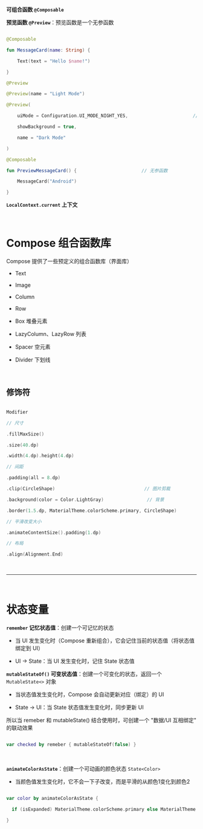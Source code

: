 **可组合函数 `@Composable`**

**预览函数 `@Preview`**：预览函数是一个无参函数

```kotlin

@Composable

fun MessageCard(name: String) {

    Text(text = "Hello $name!")

}

@Preview

@Preview(name = "Light Mode")

@Preview(

    uiMode = Configuration.UI_MODE_NIGHT_YES,                        // 深色模式

    showBackground = true,

    name = "Dark Mode"

)

@Composable

fun PreviewMessageCard() {                        // 无参函数

    MessageCard("Android")

}

```

**`LocalContext.current` 上下文**

<br/>

# Compose 组合函数库

Compose 提供了一些预定义的组合函数库（界面库）

- Text

- Image

- Column

- Row

- Box 堆叠元素

- LazyColumn、LazyRow 列表

- Spacer 空元素

- Divider 下划线

<br/>

## 修饰符

```kotlin

Modifier

// 尺寸

.fillMaxSize()

.size(40.dp)

.width(4.dp).height(4.dp)

// 间距

.padding(all = 8.dp)

.clip(CircleShape)                                 // 图片剪裁

.background(color = Color.LightGray)                // 背景

.border(1.5.dp, MaterialTheme.colorScheme.primary, CircleShape)                // 边框

// 平滑改变大小

.animateContentSize().padding(1.dp)

// 布局

.align(Alignment.End)

```

<br/>

---

<br/>

# 状态变量

**`remember` 记忆状态值**：创建一个可记忆的状态

- 当 UI 发生变化时（Compose 重新组合），它会记住当前的状态值（将状态值绑定到 UI）

- UI -> State：当 UI 发生变化时，记住 State 状态值

**`mutableStateOf()` 可变状态值**：创建一个可变化的状态，返回一个 `MutableState<>` 对象

- 当状态值发生变化时，Compose 会自动更新对应（绑定）的 UI

- State -> UI：当 State 状态值发生变化时，同步更新 UI

所以当 remeber 和 mutableState() 结合使用时，可创建一个 "数据/UI 互相绑定" 的联动效果

```kotlin 

var checked by remeber { mutableStateOf(false) }

```

<br/>

**`animateColorAsState`**：创建一个可动画的颜色状态 `State<Color>`

- 当颜色值发生变化时，它不会一下子改变，而是平滑的从颜色1变化到颜色2

```kotlin

var color by animateColorAsState {

  if (isExpanded) MaterialTheme.colorScheme.primary else MaterialTheme.colorScheme.surface

}

```

